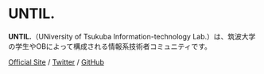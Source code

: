 # UNTIL.

**UNTIL.**（UNiversity of Tsukuba Information-technology Lab.）は、筑波大学の学生やOBによって構成される情報系技術者コミュニティです。

[Official Site](https://until-tsukuba.github.io/) / [Twitter](https://twitter.com/until_tsukuba) / [GitHub](https://github.com/until-tsukuba)
